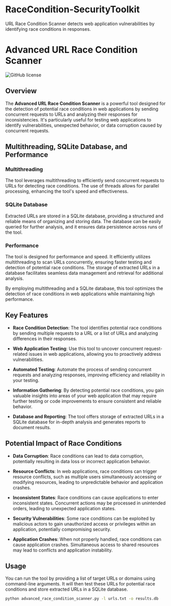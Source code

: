 # RaceCondition-SecurityToolkit
URL Race Condition Scanner detects web application vulnerabilities by identifying race conditions in responses.

# Advanced URL Race Condition Scanner

![GitHub license](https://img.shields.io/badge/license-MIT-blue.svg)

## Overview

The **Advanced URL Race Condition Scanner** is a powerful tool designed for the detection of potential race conditions in web applications by sending concurrent requests to URLs and analyzing their responses for inconsistencies. It's particularly useful for testing web applications to identify vulnerabilities, unexpected behavior, or data corruption caused by concurrent requests.

## Multithreading, SQLite Database, and Performance

### Multithreading
The tool leverages multithreading to efficiently send concurrent requests to URLs for detecting race conditions. The use of threads allows for parallel processing, enhancing the tool's speed and effectiveness.

### SQLite Database
Extracted URLs are stored in a SQLite database, providing a structured and reliable means of organizing and storing data. The database can be easily queried for further analysis, and it ensures data persistence across runs of the tool.

### Performance
The tool is designed for performance and speed. It efficiently utilizes multithreading to scan URLs concurrently, ensuring faster testing and detection of potential race conditions. The storage of extracted URLs in a database facilitates seamless data management and retrieval for additional analysis.

By employing multithreading and a SQLite database, this tool optimizes the detection of race conditions in web applications while maintaining high performance.

## Key Features

- **Race Condition Detection**: The tool identifies potential race conditions by sending multiple requests to a URL or a list of URLs and analyzing differences in their responses.

- **Web Application Testing**: Use this tool to uncover concurrent request-related issues in web applications, allowing you to proactively address vulnerabilities.

- **Automated Testing**: Automate the process of sending concurrent requests and analyzing responses, improving efficiency and reliability in your testing.

- **Information Gathering**: By detecting potential race conditions, you gain valuable insights into areas of your web application that may require further testing or code improvements to ensure consistent and reliable behavior.

- **Database and Reporting**: The tool offers storage of extracted URLs in a SQLite database for in-depth analysis and generates reports to document results.

## Potential Impact of Race Conditions

- **Data Corruption**: Race conditions can lead to data corruption, potentially resulting in data loss or incorrect application behavior.

- **Resource Conflicts**: In web applications, race conditions can trigger resource conflicts, such as multiple users simultaneously accessing or modifying resources, leading to unpredictable behavior and application crashes.

- **Inconsistent States**: Race conditions can cause applications to enter inconsistent states. Concurrent actions may be processed in unintended orders, leading to unexpected application states.

- **Security Vulnerabilities**: Some race conditions can be exploited by malicious actors to gain unauthorized access or privileges within an application, potentially compromising security.

- **Application Crashes**: When not properly handled, race conditions can cause application crashes. Simultaneous access to shared resources may lead to conflicts and application instability.

## Usage

You can run the tool by providing a list of target URLs or domains using command-line arguments. It will then test these URLs for potential race conditions and store extracted URLs in a SQLite database. 

```bash
python advanced_race_condition_scanner.py -l urls.txt -o results.db
